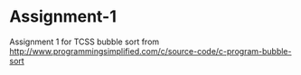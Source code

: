 # Assignment-1
Assignment 1 for TCSS
bubble sort from http://www.programmingsimplified.com/c/source-code/c-program-bubble-sort
